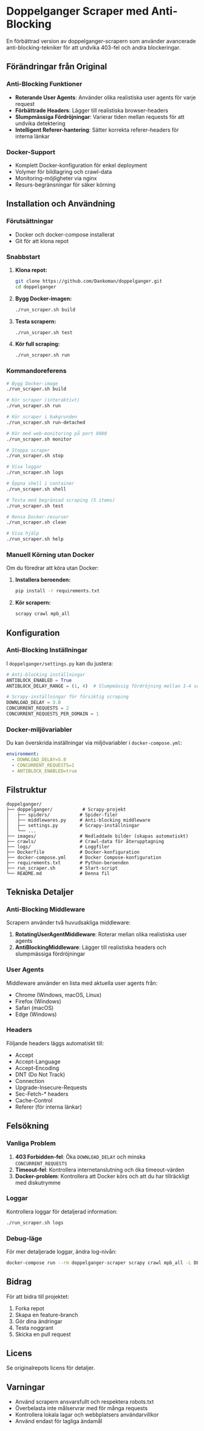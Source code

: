 # Doppelganger Scraper med Anti-Blocking

En förbättrad version av doppelganger-scrapern som använder avancerade anti-blocking-tekniker för att undvika 403-fel och andra blockeringar.

## Förändringar från Original

### Anti-Blocking Funktioner
- **Roterande User Agents**: Använder olika realistiska user agents för varje request
- **Förbättrade Headers**: Lägger till realistiska browser-headers
- **Slumpmässiga Fördröjningar**: Varierar tiden mellan requests för att undvika detektering
- **Intelligent Referer-hantering**: Sätter korrekta referer-headers för interna länkar

### Docker-Support
- Komplett Docker-konfiguration för enkel deployment
- Volymer för bildlagring och crawl-data
- Monitoring-möjligheter via nginx
- Resurs-begränsningar för säker körning

## Installation och Användning

### Förutsättningar
- Docker och docker-compose installerat
- Git för att klona repot

### Snabbstart

1. **Klona repot:**
   ```bash
   git clone https://github.com/Dankoman/doppelganger.git
   cd doppelganger
   ```

2. **Bygg Docker-imagen:**
   ```bash
   ./run_scraper.sh build
   ```

3. **Testa scrapern:**
   ```bash
   ./run_scraper.sh test
   ```

4. **Kör full scraping:**
   ```bash
   ./run_scraper.sh run
   ```

### Kommandoreferens

```bash
# Bygg Docker-image
./run_scraper.sh build

# Kör scraper (interaktivt)
./run_scraper.sh run

# Kör scraper i bakgrunden
./run_scraper.sh run-detached

# Kör med web-monitoring på port 8080
./run_scraper.sh monitor

# Stoppa scraper
./run_scraper.sh stop

# Visa loggar
./run_scraper.sh logs

# Öppna shell i container
./run_scraper.sh shell

# Testa med begränsad scraping (5 items)
./run_scraper.sh test

# Rensa Docker-resurser
./run_scraper.sh clean

# Visa hjälp
./run_scraper.sh help
```

### Manuell Körning utan Docker

Om du föredrar att köra utan Docker:

1. **Installera beroenden:**
   ```bash
   pip install -r requirements.txt
   ```

2. **Kör scrapern:**
   ```bash
   scrapy crawl mpb_all
   ```

## Konfiguration

### Anti-Blocking Inställningar

I `doppelganger/settings.py` kan du justera:

```python
# Anti-blocking inställningar
ANTIBLOCK_ENABLED = True
ANTIBLOCK_DELAY_RANGE = (1, 4)  # Slumpmässig fördröjning mellan 1-4 sekunder

# Scrapy-inställningar för försiktig scraping
DOWNLOAD_DELAY = 3.0
CONCURRENT_REQUESTS = 2
CONCURRENT_REQUESTS_PER_DOMAIN = 1
```

### Docker-miljövariabler

Du kan överskrida inställningar via miljövariabler i `docker-compose.yml`:

```yaml
environment:
  - DOWNLOAD_DELAY=5.0
  - CONCURRENT_REQUESTS=1
  - ANTIBLOCK_ENABLED=true
```

## Filstruktur

```
doppelganger/
├── doppelganger/           # Scrapy-projekt
│   ├── spiders/           # Spider-filer
│   ├── middlewares.py     # Anti-blocking middleware
│   ├── settings.py        # Scrapy-inställningar
│   └── ...
├── images/                # Nedladdade bilder (skapas automatiskt)
├── crawls/                # Crawl-data för återupptagning
├── logs/                  # Loggfiler
├── Dockerfile             # Docker-konfiguration
├── docker-compose.yml     # Docker Compose-konfiguration
├── requirements.txt       # Python-beroenden
├── run_scraper.sh         # Start-script
└── README.md              # Denna fil
```

## Tekniska Detaljer

### Anti-Blocking Middleware

Scrapern använder två huvudsakliga middleware:

1. **RotatingUserAgentMiddleware**: Roterar mellan olika realistiska user agents
2. **AntiBlockingMiddleware**: Lägger till realistiska headers och slumpmässiga fördröjningar

### User Agents

Middleware använder en lista med aktuella user agents från:
- Chrome (Windows, macOS, Linux)
- Firefox (Windows)
- Safari (macOS)
- Edge (Windows)

### Headers

Följande headers läggs automatiskt till:
- Accept
- Accept-Language
- Accept-Encoding
- DNT (Do Not Track)
- Connection
- Upgrade-Insecure-Requests
- Sec-Fetch-* headers
- Cache-Control
- Referer (för interna länkar)

## Felsökning

### Vanliga Problem

1. **403 Forbidden-fel**: Öka `DOWNLOAD_DELAY` och minska `CONCURRENT_REQUESTS`
2. **Timeout-fel**: Kontrollera internetanslutning och öka timeout-värden
3. **Docker-problem**: Kontrollera att Docker körs och att du har tillräckligt med diskutrymme

### Loggar

Kontrollera loggar för detaljerad information:
```bash
./run_scraper.sh logs
```

### Debug-läge

För mer detaljerade loggar, ändra log-nivån:
```bash
docker-compose run --rm doppelganger-scraper scrapy crawl mpb_all -L DEBUG
```

## Bidrag

För att bidra till projektet:
1. Forka repot
2. Skapa en feature-branch
3. Gör dina ändringar
4. Testa noggrant
5. Skicka en pull request

## Licens

Se originalrepots licens för detaljer.

## Varningar

- Använd scrapern ansvarsfullt och respektera robots.txt
- Överbelasta inte målservrar med för många requests
- Kontrollera lokala lagar och webbplatsers användarvillkor
- Använd endast för lagliga ändamål

